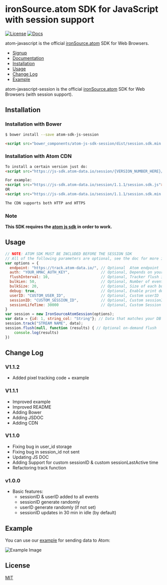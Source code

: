 # ironSource.atom SDK for JavaScript with session support

[![License][license-image]][license-url]
[![Docs][docs-image]][docs-url]

atom-javascript is the official [ironSource.atom](http://www.ironsrc.com/data-flow-management) SDK for Web Browsers.

- [Signup](https://atom.ironsrc.com/#/signup)
- [Documentation][docs-url]
- [Installation](#installation)
- [Usage](#usage)
- [Change Log](#change-log)
- [Example](#example)

atom-javascript-session is the official [ironSource.atom](http://www.ironsrc.com/data-flow-management) SDK for Web Browsers (with session support).

## Installation

### Installation with Bower

```sh
$ bower install --save atom-sdk-js-session
```

```html
<script src="bower_components/atom-js-sdk-session/dist/session.sdk.min.js"></script>
```

### Installation with Atom CDN
```html
To install a certain version just do:
<script src="https://js-sdk.atom-data.io/session/{VERSION_NUMBER_HERE}/session.sdk.min.js"></script>

For example:
<script src="https://js-sdk.atom-data.io/session/1.1.1/session.sdk.js"></script>
OR
<script src="https://js-sdk.atom-data.io/session/1.1.1/session.sdk.min.js"></script>

The CDN supports both HTTP and HTTPS 
```

### Note

**This SDK requires the [atom js sdk](https://github.com/ironSource/atom-javascript) in order to work.**

## Usage

```js
// NOTE: ATOM SDK MUST BE INCLUDED BEFORE THE SESSION SDK
// All of the following parameters are optional, see the doc for more info
var options = {
  endpoint: "https://track.atom-data.io/", // Optional  Atom endpoint
  auth: "YOUR_HMAC_AUTH_KEY",              // Optional, Depends on your stream config
  flushInterval: 10,                       // Optional, Tracker flush interval in seconds (default: 30 seconds)
  bulkLen: 50,                             // Optional, Number of events per bulk (batch) (default: 20)
  bulkSize: 20,                            // Optional, Size of each bulk in KB (default: 40KB)
  debug: true,                             // Optional, Enable print debug information (optional)
  userID: "CUSTOM_USER_ID",                // Optional, Custom userID
  sessionID: "CUSTOM_SESSION_ID",          // Optional, Custom sessionID
  sessionLifeTime: 30000                   // Optional, Custom Session ID lifetime in MS.
}
var session = new IronSourceAtomSession(options);
var data = {id: 1, string_col: "String"}; // Data that matches your DB structure
session.track("STREAM NAME", data);
session.flush(null, function (results) { // Optional on-demand flush
    console.log(results)
})
```

## Change Log

### V1.1.2
- Added pixel tracking code + example

### V1.1.1
- Improved example
- Improved README
- Adding Bower
- Adding JSDOC
- Adding CDN

### V1.1.0
- Fixing bug in user_id storage
- Fixing bug in session_id not sent
- Updating JS DOC
- Adding Support for custom sessionID & custom sessionLastActive time
- Refactoring track function

### v1.0.0
- Basic features: 
    - sessionID & userID added to all events
    - sessionID generate randomly
    - userID generate randomly (if not set)
    - sessionID updates in 30 min in idle (by default)

## Example

You can use our [example][example-url] for sending data to Atom:

![Example Image](https://cloud.githubusercontent.com/assets/7361100/18834366/27340b48-83fe-11e6-98fb-7453848ead73.png)

## License
[MIT](LICENSE)

[license-image]: https://img.shields.io/badge/license-MIT-blue.svg
[license-url]: LICENSE
[example-url]: atom-session-sdk/example
[docs-image]: https://img.shields.io/badge/docs-latest-blue.svg
[docs-url]: https://ironsource.github.io/atom-javascript-session/
